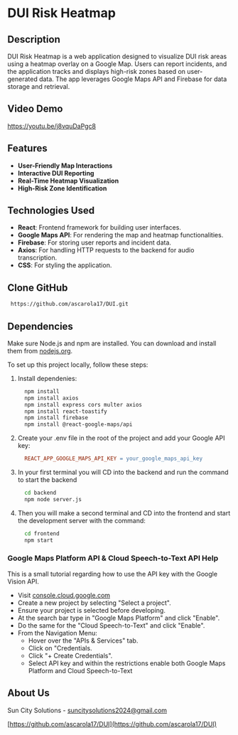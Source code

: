 # DUI Risk Heatmap

## Description

DUI Risk Heatmap is a web application designed to visualize DUI risk areas using a heatmap overlay on a Google Map. Users can report incidents, and the application tracks and displays high-risk zones based on user-generated data. The app leverages Google Maps API and Firebase for data storage and retrieval.

## Video Demo
https://youtu.be/j8vquDaPgc8 

## Features

- **User-Friendly Map Interactions**
- **Interactive DUI Reporting**
- **Real-Time Heatmap Visualization**
- **High-Risk Zone Identification**

## Technologies Used

- **React**: Frontend framework for building user interfaces.
- **Google Maps API**: For rendering the map and heatmap functionalities.
- **Firebase**: For storing user reports and incident data.
- **Axios**: For handling HTTP requests to the backend for audio transcription.
- **CSS**: For styling the application.

## Clone GitHub

```bash
 https://github.com/ascarola17/DUI.git
```

## Dependencies
Make sure Node.js and npm are installed. You can download and install them from [nodejs.org](https://nodejs.org/).

To set up this project locally, follow these steps:

1. Install dependenies:

   ```bash
     npm install
     npm install axios
     npm install express cors multer axios
     npm install react-toastify
     npm install firebase
     npm install @react-google-maps/api

2. Create your .env file in the root of the project and add your Google API key:

   ```makefile
     REACT_APP_GOOGLE_MAPS_API_KEY = your_google_maps_api_key
   
3. In your first terminal you will CD into the backend and run the command to start the backend

   ```bash
     cd backend
     npm node server.js
   
4. Then you will make a second terminal and CD into the frontend and start the development server with the command:

   ```bash
     cd frontend
     npm start

### Google Maps Platform API & Cloud Speech-to-Text API Help
This is a small tutorial regarding how to use the API key with the Google Vision API.
* Visit [console.cloud.google.com](https://console.cloud.google.com/welcome/ )
* Create a new project by selecting "Select a project".
* Ensure your project is selected before developing.
* At the search bar type in "Google Maps Platform" and click "Enable".
* Do the same for the "Cloud Speech-to-Text" and click "Enable".
* From the Navigation Menu:
  * Hover over the "APIs & Services" tab.
  * Click on "Credentials.
  * Click "+ Create Credentials".
  * Select API key and within the restrictions enable both Google Maps Platform and Cloud Speech-to-Text

## About Us

Sun City Solutions - suncitysolutions2024@gmail.com

[https://github.com/ascarola17/DUI](https://github.com/ascarola17/DUI)


